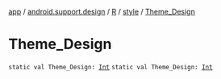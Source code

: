 [app](../../../index.md) / [android.support.design](../../index.md) / [R](../index.md) / [style](index.md) / [Theme_Design](./-theme_-design.md)

# Theme_Design

`static val Theme_Design: `[`Int`](https://kotlinlang.org/api/latest/jvm/stdlib/kotlin/-int/index.html)
`static val Theme_Design: `[`Int`](https://kotlinlang.org/api/latest/jvm/stdlib/kotlin/-int/index.html)